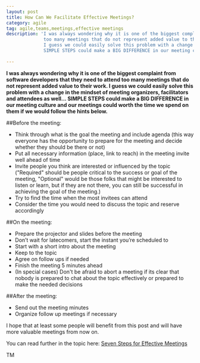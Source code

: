 ```yaml
---
layout: post
title: How Can We Facilitate Effective Meetings?
category: agile
tag: agile,teams,meetings,effective meetings
description: 'I was always wondering why it is one of the biggest complaint from software developers that they need to attend
              too many meetings that do not represent added value to their work.
              I guess we could easily solve this problem with a change in the mindset of meeting organizers, facilitators and attendees as well...
              SIMPLE STEPS could make a BIG DIFFERENCE in our meeting culture and our meetings could worth the time we spend on them if we would follow the hints below.'
              
---
```


<strong>I was always wondering why it is one of the biggest complaint from software developers that they need to attend
too many meetings that do not represent added value to their work.
I guess we could easily solve this problem with a change in the mindset of meeting organizers, facilitators and attendees as well...
SIMPLE STEPS could make a BIG DIFFERENCE in our meeting culture and our meetings could worth the time we spend on them if we would follow the hints below.
</strong>

##Before the meeting:


- Think through what is the goal the meeting and include agenda (this way everyone has the opportunity to prepare for the meeting and decide whether they should be there or not)
- Put all necessary information (place, link to reach) in the meeting invite well ahead of time
- Invite people you think are interested or influenced by the topic ("Required" should be people critical to the success or goal of the meeting, "Optional" would be those folks that might be interested to listen or learn, but if they are not there, you can still be successful in achieving the goal of the meeting.)
- Try to find the time when the most invitees can attend
- Consider the time you would need to discuss the topic and reserve accordingly

##On the meeting:


- Prepare the projector and slides before the meeting
- Don’t wait for latecomers, start the instant you’re scheduled to
- Start with a short intro about the meeting
- Keep to the topic
- Agree on follow ups if needed
- Finish the meeting 5 minutes ahead
- (In special cases) Don't be afraid to abort a meeting if its clear that nobody is prepared to chat about the topic effectively
or prepared to make the needed decisions

##After the meeting:


- Send out the meeting minutes
- Organize follow up meetings if necessary

I hope that at least some people will benefit from this post and will have more valuable meetings from now on.

You can read further in the topic here:
<a href="http://www.forbes.com/sites/forbesleadershipforum/2014/02/05/seven-steps-to-running-the-most-effective-meeting-possible/">Seven Steps for Effective Meetings</a>

TM
